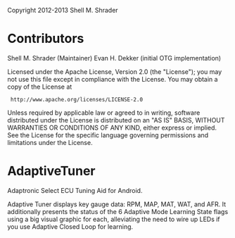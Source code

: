 
Copyright 2012-2013 Shell M. Shrader

Contributors
============
Shell M. Shrader (Maintainer)
Evan H. Dekker (initial OTG implementation)

  Licensed under the Apache License, Version 2.0 (the "License");
  you may not use this file except in compliance with the License.
  You may obtain a copy of the License at

     http://www.apache.org/licenses/LICENSE-2.0

  Unless required by applicable law or agreed to in writing, software
  distributed under the License is distributed on an "AS IS" BASIS,
  WITHOUT WARRANTIES OR CONDITIONS OF ANY KIND, either express or implied.
  See the License for the specific language governing permissions and
  limitations under the License.

AdaptiveTuner
=============

Adaptronic Select ECU Tuning Aid for Android.

Adaptive Tuner displays key gauge data: RPM, MAP, MAT, WAT, and AFR.  It 
additionally presents the status of the 6 Adaptive Mode Learning State 
flags using a big visual graphic for each, alleviating the need to wire 
up LEDs if you use Adaptive Closed Loop for learning.

